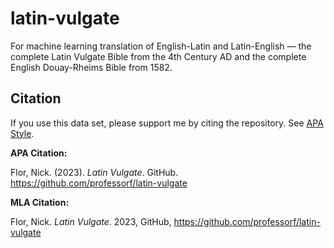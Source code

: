 # latin-vulgate
For machine learning translation of English-Latin and Latin-English — the complete Latin Vulgate Bible from the 4th Century AD and the complete English Douay-Rheims Bible from 1582.

## Citation

If you use this data set, please support me by citing the repository. See [APA Style](https://apastyle.apa.org/).

**APA Citation:**

Flor, Nick. (2023). *Latin Vulgate*. GitHub. https://github.com/professorf/latin-vulgate

**MLA Citation:**

Flor, Nick. *Latin Vulgate*. 2023, GitHub, https://github.com/professorf/latin-vulgate
